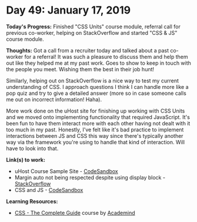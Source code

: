 # Day 49: January 17, 2019

**Today's Progress:** Finished "CSS Units" course module, referral call for previous co-worker, helping on StackOverflow and started "CSS & JS" course module.

**Thoughts:** Got a call from a recruiter today and talked about a past co-worker for a referral! It was such a pleasure to discuss them and help them out like they helped me at my past work. Goes to show to keep in touch with the people you meet. Wishing them the best in their job hunt!

Similarly, helping out on StackOverflow is a nice way to test my current understanding of CSS. I approach questions I think I can handle more like a pop quiz and try to give a detailed answer (more so in case someone calls me out on incorrect information! Haha).

More work done on the uHost site for finishing up working with CSS Units and we moved onto implementing functionality that required JavaScript. It's been fun to have them interact more with each other having not dealt with it too much in my past. Honestly, I've felt like it's bad practice to implement interactions between JS and CSS this way since there's typically another way via the framework you're using to handle that kind of interaction. Will have to look into that.

**Link(s) to work:**
* uHost Course Sample Site - [CodeSandbox](https://codesandbox.io/embed/881n9xljn8?view=preview)
* Margin auto not being respected despite using display block - [StackOverflow](https://stackoverflow.com/questions/54241422/margin-auto-not-being-respected-despite-using-display-block/54242294#54242294)
* CSS and JS - [CodeSandbox](https://codesandbox.io/embed/yqzv2767q9)

**Learning Resources:**
* [CSS - The Complete Guide](https://www.udemy.com/css-the-complete-guide-incl-flexbox-grid-sass/) course by [Academind](https://www.academind.com/)